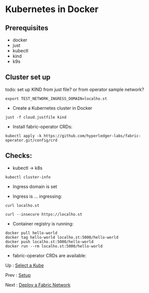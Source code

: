 # Kubernetes in Docker 

## Prerequisites 

- docker 
- just 
- kubectl
- kind
- k9s


## Cluster set up  

todo: set up KIND from just file? or from operator sample network?

```shell
export TEST_NETWORK_INGRESS_DOMAIN=localho.st
```

- Create a Kubernetes cluster in Docker 
```shell
just -f cloud.justfile kind 
```

- Install fabric-operator CRDs:
```shell
kubectl apply -k https://github.com/hyperledger-labs/fabric-operator.git/config/crd
```


## Checks: 

- kubectl -> k8s 
```shell
kubectl cluster-info 
```

- Ingress domain is set 

- Ingress is ... ingressing: 
```shell
curl localho.st
```

```shell
curl --insecure https://localho.st
```

- Container registry is running: 
```shell
docker pull hello-world 
docker tag hello-world localho.st:5000/hello-world 
docker push localho.st:5000/hello-world
docker run --rm localho.st:5000/hello-world 
```

- fabric-operator CRDs are available:


Up : [Select a Kube](10-kube.md)

Prev : [Setup](00-setup.md)

Next : [Deploy a Fabric Network](20-fabric.md)


